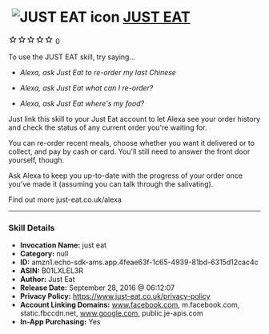 # &nbsp;<img src="skill_icon" alt="JUST EAT icon" width="36"> [JUST EAT](http://alexa.amazon.com/#skills/amzn1.echo-sdk-ams.app.4feae63f-1c65-4939-81bd-6315d12cac4c)
![0 stars](../../images/ic_star_border_black_18dp_1x.png)![0 stars](../../images/ic_star_border_black_18dp_1x.png)![0 stars](../../images/ic_star_border_black_18dp_1x.png)![0 stars](../../images/ic_star_border_black_18dp_1x.png)![0 stars](../../images/ic_star_border_black_18dp_1x.png) 0

To use the JUST EAT skill, try saying...

* *Alexa, ask Just Eat to re-order my last Chinese*

* *Alexa, ask Just Eat what can I re-order?*

* *Alexa, ask Just Eat where's my food?*

Just link this skill to your Just Eat account to let Alexa see your order history and check the status of any current order you're waiting for. 

You can re-order recent meals, choose whether you want it delivered or to collect, and pay by cash or card. You'll still need to answer the front door yourself, though. 

Ask Alexa to keep you up-to-date with the progress of your order once you've made it (​assuming you can talk​ through the salivating).​ 

Find out more just-eat.co.uk/alexa

***

### Skill Details

* **Invocation Name:** just eat
* **Category:** null
* **ID:** amzn1.echo-sdk-ams.app.4feae63f-1c65-4939-81bd-6315d12cac4c
* **ASIN:** B01LXLEL3R
* **Author:** Just Eat
* **Release Date:** September 28, 2016 @ 06:12:07
* **Privacy Policy:** https://www.just-eat.co.uk/privacy-policy
* **Account Linking Domains:** www.facebook.com, m.facebook.com, static.fbccdn.net, www.google.com, public.je-apis.com
* **In-App Purchasing:** Yes
